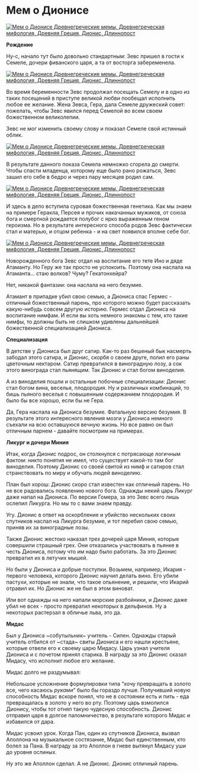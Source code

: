 # Мем о Дионисе⁠⁠

[![Мем о Дионисе Древнегреческие мемы, Древнегреческая мифология, Древняя Греция, Дионис, Длиннопост](https://cs9.pikabu.ru/post_img/2017/02/19/5/1487490569184688792.jpg)](https://cs9.pikabu.ru/post_img/2017/02/19/5/1487490569184688792.jpg)

**Рождение**

Ну-с, начало тут было довольно стандартным: Зевс пришел в гости к Семеле, дочери фиванского царя, а та от восторга забеременела.

[![Мем о Дионисе Древнегреческие мемы, Древнегреческая мифология, Древняя Греция, Дионис, Длиннопост](https://cs9.pikabu.ru/post_img/2017/02/19/5/148749060518796108.jpg)](https://cs9.pikabu.ru/post_img/2017/02/19/5/148749060518796108.jpg)

Во время беременности Зевс продолжал посещать Семелу и в одно из таких посещений в приступе великой любви пообещал исполнить любое ее желание. Жена Зевса, Гера, дала Семеле дружеский совет: пожелать, чтобы Зевс явился перед Семелой во всем своем божественном великолепии.

Зевс не мог изменить своему слову и показал Семеле свой истинный облик.

[![Мем о Дионисе Древнегреческие мемы, Древнегреческая мифология, Древняя Греция, Дионис, Длиннопост](https://cs9.pikabu.ru/post_img/big/2017/02/19/5/1487490634132060576.jpg)](https://cs9.pikabu.ru/post_img/big/2017/02/19/5/1487490634132060576.jpg)

В результате данного показа Семела немножко сгорела до смерти. Чтобы спасти младенца, которому еще было рано рожаться, Зевс зашил его себе в бедро и через пару месяцев родил сам.

[![Мем о Дионисе Древнегреческие мемы, Древнегреческая мифология, Древняя Греция, Дионис, Длиннопост](https://cs9.pikabu.ru/post_img/big/2017/02/19/5/1487490655145276570.jpg)](https://cs9.pikabu.ru/post_img/big/2017/02/19/5/1487490655145276570.jpg)

И здесь в дело вступила суровая божественная генетика. Как мы знаем на примере Геракла, Персея и прочих накачанных мужиков, от союза бога и смертной рождается полубог с ярко выраженным геном героизма. Но в результате интересного способа родов Зевс фактически стал и матерью, и отцом ребенка - и на свет появился вполне себе бог.

[![Мем о Дионисе Древнегреческие мемы, Древнегреческая мифология, Древняя Греция, Дионис, Длиннопост](https://cs9.pikabu.ru/post_img/big/2017/02/19/5/1487490692150360601.jpg)](https://cs9.pikabu.ru/post_img/big/2017/02/19/5/1487490692150360601.jpg)

Новорожденного бога Зевс отдал на воспитание его тете Ино и дяде Атаманту. Но Геру же так просто не успокоить. Поэтому она наслала на Атаманта… стаю волков? Чуму? Гекатонхейра?

Нет, никакой фантазии: она наслала на него безумие.

Атамант в припадке убил свою семью, а Диониса спас Гермес - отличный божественный парень, про которого можно будет рассказать какую-нибудь совсем другую историю. Гермес отдал Диониса на воспитание нимфам. И если вы хоть немного знакомы с тем, кто такие нимфы, то должны быть не слишком удивлены дальнейшей божественной специализацией Диониса.

**Специализация**

В детстве у Диониса был друг сатир. Как-то раз бешеный бык насмерть забодал этого сатира, и Дионис, скорбя о своем друге, полил его раны цветочным нектаром. Сатир превратился в виноградную лозу, а сок этого винограда стал пьянящим. Так Дионис и стал богом виноделия.

[](https://cs9.pikabu.ru/post_img/big/2017/02/19/5/1487490781170097881.jpg)

А из виноделия пошли и остальные побочные специализации: Дионис стал богом вина, веселья, плодородия. Ну и различных комбинаций, то бишь пьяного веселья с повышенным содержанием плодородия. И было бы все хорошо, если бы не Гера.

[](https://cs9.pikabu.ru/post_img/big/2017/02/19/5/1487490831119463079.jpg)

Да, Гера наслала на Диониса безумие. Фатальную версию безумия. В результате этого интересного явления мозги у Диониса немного съехали на всю оставшуюся вечную жизнь. Но все равно он был отличным парнем - давайте посмотрим на примерах.

**Ликург и дочери Миния**

Итак, когда Дионис подрос, он столкнулся с потрясающе логичным фактом: никто понятия не имел, что существует какой-то там бог виноделия. Поэтому Дионис со своей свитой из нимф и сатиров стал странствовать по миру и обучать людей виноделию.

[](https://cs8.pikabu.ru/post_img/2017/02/19/5/1487490891124087579.jpg)

План был хорош: Дионис скоро стал известен как отличный парень. Но не все радовались появлению нового бога. Однажды некий царь Ликург даже напал на Диониса. По версии Гомера, за это Зевс всего лишь ослепил Ликурга. Но мы то с вами знаем правду.

[](https://cs9.pikabu.ru/post_img/big/2017/02/19/5/1487490921110960049.jpg)

Угу. Дионис в ответ на оскорбление и убийство нескольких своих спутников наслал на Ликурга безумие, и тот перебил свою семью, приняв их за виноградные лозы.

Также Дионис жестоко наказал трех дочерей царя Миния, которые совершили страшный грех. Они отказались участвовать в пьянке в честь Диониса, потому что им надо было работать. За это Дионис превратил их в летучих мышей.

[](https://cs9.pikabu.ru/post_img/big/2017/02/19/5/148749094713288913.jpg)

Но были у Диониса и добрые поступки. Возьмем, например, Икария - первого человека, которого Дионис научил делать вино. Его убили пастухи, которые не знали, что такое опьянение, и решили, что Икарий отравил их. Но Дионис же не был в этом виноват.

Или вот однажды на него напали морские разбойники, и Дионис даже убил не всех - просто превратил некоторых в дельфинов. Ну а некоторых растерзал в обличье льва, это да.

[](https://cs9.pikabu.ru/post_img/2017/02/19/5/1487490991149289676.jpg)

**Мидас**

Был у Диониса ~собутыльник~ учитель - Силен. Однажды старый учитель отбился от ~стада~ свиты Диониса и его нашли крестьяне, которые отвели его к своему царю Мидасу. Царь узнал учителя Диониса и с почетом принял старика. В награду за это Дионис сказал Мидасу, что исполнит любое его желание.

Мидас долго не раздумывал:

[](https://cs8.pikabu.ru/post_img/2017/02/19/5/1487491034119577336.jpg)

Небольшое усложнение формулировки типа “хочу превращать в золото все, чего касаюсь _руками_” было бы гораздо лучше. Получивший новую способность Мидас вскоре понял, что не в состоянии есть и пить - еда превращалась в золото у него во рту. Поэтому царь взмолился Дионису, чтобы тот отнял такую чудесную способность. Дионис отправил царя в долгое паломничество, в результате которого Мидас и избавился от дара.

Мидас усвоил урок. Когда Пан, один из спутников Диониса, вызвал Аполлона на музыкальное состязание, Мидас был единственным, кто болел за Пана. В награду за это Аполлон в гневе вытянул Мидасу уши до уровня ослиных.

[](https://cs8.pikabu.ru/post_img/2017/02/19/5/1487491098178279646.jpg)

Ну это же Аполлон сделал. А не Дионис. Дионис отличный парень.

[](https://cs8.pikabu.ru/post_img/2017/02/19/6/1487491274111151187.jpg)
